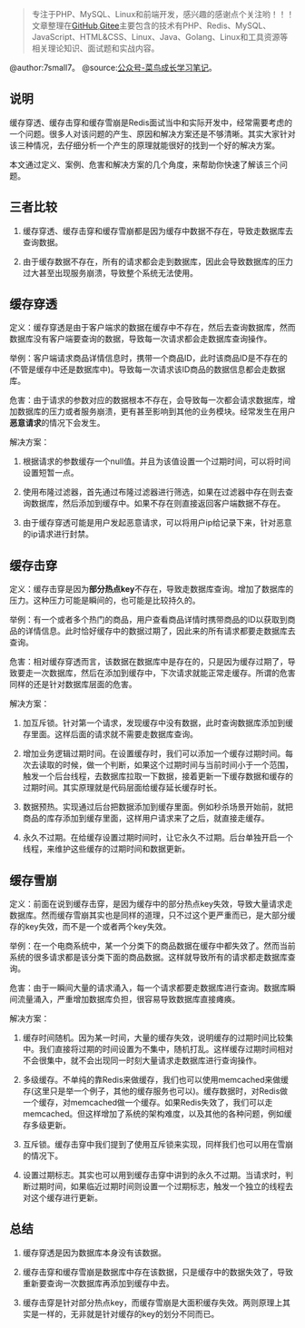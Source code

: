 > 专注于PHP、MySQL、Linux和前端开发，感兴趣的感谢点个关注哟！！！文章整理在[GitHub](https://github.com/7small77),[Gitee](https://gitee.com/bruce_qiq)主要包含的技术有PHP、Redis、MySQL、JavaScript、HTML&CSS、Linux、Java、Golang、Linux和工具资源等相关理论知识、面试题和实战内容。

@author:7small7。
@source:[公众号-菜鸟成长学习笔记](/site/)。

## 说明

缓存穿透、缓存击穿和缓存雪崩是Redis面试当中和实际开发中，经常需要考虑的一个问题。很多人对该问题的产生、原因和解决方案还是不够清晰。其实大家针对该三种情况，去仔细分析一个产生的原理就能很好的找到一个好的解决方案。

本文通过定义、案例、危害和解决方案的几个角度，来帮助你快速了解该三个问题。

## 三者比较

1. 缓存穿透、缓存击穿和缓存雪崩都是因为缓存中数据不存在，导致走数据库去查询数据。

2. 由于缓存数据不存在，所有的请求都会走到数据库，因此会导致数据库的压力过大甚至出现服务崩溃，导致整个系统无法使用。

## 缓存穿透

定义：缓存穿透是由于客户端求的数据在缓存中不存在，然后去查询数据库，然而数据库没有客户端要查询的数据，导致每一次请求都会走数据库查询操作。

举例：客户端请求商品详情信息时，携带一个商品ID，此时该商品ID是不存在的(不管是缓存中还是数据库中)。导致每一次请求该ID商品的数据信息都会走数据库。

危害：由于请求的参数对应的数据根本不存在，会导致每一次都会请求数据库，增加数据库的压力或者服务崩溃，更有甚至影响到其他的业务模块。经常发生在用户**恶意请求**的情况下会发生。

解决方案：
1. 根据请求的参数缓存一个null值。并且为该值设置一个过期时间，可以将时间设置短暂一点。

2. 使用布隆过滤器，首先通过布隆过滤器进行筛选，如果在过滤器中存在则去查询数据库，然后添加到缓存中。如果不存在则直接返回客户端数据不存在。

3. 由于缓存穿透可能是用户发起恶意请求，可以将用户ip给记录下来，针对恶意的ip请求进行封禁。

## 缓存击穿

定义：缓存击穿是因为**部分热点key**不存在，导致走数据库查询。增加了数据库的压力。这种压力可能是瞬间的，也可能是比较持久的。

举例：有一个或者多个热门的商品，用户查看商品详情时携带商品的ID以获取到商品的详情信息。此时恰好缓存中的数据过期了，因此来的所有请求都要走数据库去查询。

危害：相对缓存穿透而言，该数据在数据库中是存在的，只是因为缓存过期了，导致要走一次数据库，然后在添加到缓存中，下次请求就能正常走缓存。所谓的危害同样的还是针对数据库层面的危害。

解决方案：
1. 加互斥锁。针对第一个请求，发现缓存中没有数据，此时查询数据库添加到缓存里面。这样后面的请求就不需要走数据库查询。

2. 增加业务逻辑过期时间。在设置缓存时，我们可以添加一个缓存过期时间。每次去读取的时候，做一个判断，如果这个过期时间与当前时间小于一个范围，触发一个后台线程，去数据库拉取一下数据，接着更新一下缓存数据和缓存的过期时间。其实原理就是代码层面给缓存延长缓存时长。

3. 数据预热。实现通过后台把数据添加到缓存里面。例如秒杀场景开始前，就把商品的库存添加到缓存里面，这样用户请求来了之后，就直接走缓存。

4. 永久不过期。在给缓存设置过期时间时，让它永久不过期。后台单独开启一个线程，来维护这些缓存的过期时间和数据更新。

## 缓存雪崩

定义：前面在说到缓存击穿，是因为缓存中的部分热点key失效，导致大量请求走数据库。然而缓存雪崩其实也是同样的道理，只不过这个更严重而已，是大部分缓存的key失效，而不是一个或者两个key失效。

举例：在一个电商系统中，某一个分类下的商品数据在缓存中都失效了。然而当前系统的很多请求都是该分类下面的商品数据。这样就导致所有的请求都走数据库查询。

危害：由于一瞬间大量的请求涌入，每一个请求都要走数据库进行查询。数据库瞬间流量涌入，严重增加数据库负担，很容易导致数据库直接瘫痪。

解决方案：
1. 缓存时间随机。因为某一时间，大量的缓存失效，说明缓存的过期时间比较集中。我们直接将过期的时间设置为不集中，随机打乱。这样缓存过期时间相对不会很集中，就不会出现同一时刻大量请求走数据库进行查询操作。

2. 多级缓存。不单纯的靠Redis来做缓存，我们也可以使用memcached来做缓存(这里只是举一个例子，其他的缓存服务也可以)。缓存数据时，对Redis做一个缓存，对memcached做一个缓存。如果Redis失效了，我们可以走memcached。但这样增加了系统的架构难度，以及其他的各种问题，例如缓存多级更新。

3. 互斥锁。缓存击穿中我们提到了使用互斥锁来实现，同样我们也可以用在雪崩的情况下。

4. 设置过期标志。其实也可以用到缓存击穿中讲到的永久不过期。当请求时，判断过期时间，如果临近过期时间则设置一个过期标志，触发一个独立的线程去对这个缓存进行更新。

## 总结

1. 缓存穿透是因为数据库本身没有该数据。

2. 缓存击穿和缓存雪崩是数据库中存在该数据，只是缓存中的数据失效了，导致重新要查询一次数据库再添加到缓存中去。

3. 缓存击穿是针对部分热点key，而缓存雪崩是大面积缓存失效。两则原理上其实是一样的，无非就是针对缓存的key的划分不同而已。
